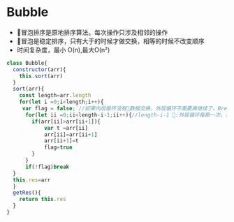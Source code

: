 # Bubble
* 冒泡排序是原地排序算法。每次操作只涉及相邻的操作
* 冒泡是稳定排序，只有大于的时候才做交换，相等的时候不改变顺序
* 时间复杂度，最小 O(n),最大O(n²)
```javascript
class Bubble{
  constructor(arr){
    this.sort(arr)
  }
  sort(arr){
    const length=arr.length
    for(let i =0;i<length;i++){
     var flag = false; //如果内层循环没有数据交换，外层循环不需要再继续了，Break
      for(let ii =0;ii<length-i-1;ii++){//length-i-1 :外层循环每跑一次，就找到一次最大的，因此尾部排序可省掉，-1是省掉自己占的那一位
        if(arr[ii]>arr[ii+1]){
            var t =arr[ii]
            arr[ii]=arr[ii+1]
            arr[ii+1]=t
            flag=true
        }
      }
      if(!flag)break
  }
  this.res=arr
  }
  getRes(){
    return this.res
  }
}
```